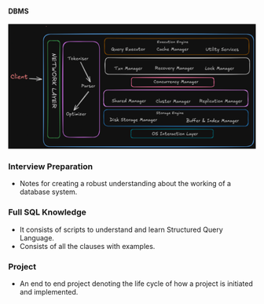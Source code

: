 #### DBMS

![Database Engine](dbms_overview.png)

### Interview Preparation

- Notes for creating a robust understanding about the working of a database system.

### Full SQL Knowledge

- It consists of scripts to understand and learn Structured Query Language.
- Consists of all the clauses with examples.

### Project

- An end to end project denoting the life cycle of how a project is initiated and implemented.

